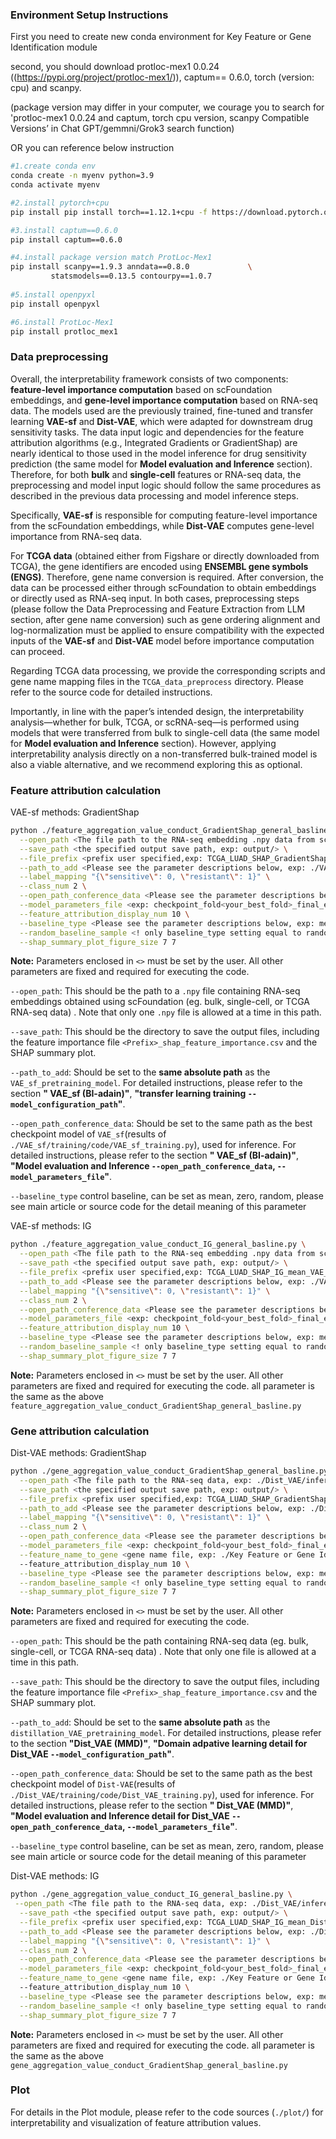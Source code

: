 ### Environment Setup Instructions

First you need to create new conda environment for Key Feature or Gene Identification module

second, you should download protloc-mex1 0.0.24 ((https://pypi.org/project/protloc-mex1/)), captum== 0.6.0, torch (version: cpu) and scanpy.

(package version may differ in your computer, we courage you to search for 'protloc-mex1 0.0.24 and captum, torch cpu version, scanpy Compatible Versions’ in Chat GPT/gemmni/Grok3 search function)

OR you can reference below instruction

```bash
#1.create conda env
conda create -n myenv python=3.9
conda activate myenv

#2.install pytorch+cpu
pip install pip install torch==1.12.1+cpu -f https://download.pytorch.org/whl/cpu/torch_stable.html

#3.install captum==0.6.0
pip install captum==0.6.0

#4.install package version match ProtLoc-Mex1 
pip install scanpy==1.9.3 anndata==0.8.0             \
         statsmodels==0.13.5 contourpy==1.0.7
         
#5.install openpyxl
pip install openpyxl

#6.install ProtLoc-Mex1
pip install protloc_mex1
```



### Data preprocessing

Overall, the interpretability framework consists of two components: **feature-level importance computation** based on scFoundation embeddings, and **gene-level importance computation** based on RNA-seq data. The models used are the previously trained, fine-tuned and transfer learning **VAE-sf** and **Dist-VAE**, which were adapted for downstream drug sensitivity tasks. The data input logic and dependencies for the feature attribution algorithms (e.g., Integrated Gradients or GradientShap) are nearly identical to those used in the model inference for drug sensitivity prediction (the same model for **Model evaluation and Inference** section). Therefore, for both **bulk** and **single-cell** features or RNA-seq data, the preprocessing and model input logic should follow the same procedures as described in the previous data processing and model inference steps.

Specifically, **VAE-sf** is responsible for computing feature-level importance from the scFoundation embeddings, while **Dist-VAE** computes gene-level importance from RNA-seq data.

For **TCGA data** (obtained either from Figshare or directly downloaded from TCGA), the gene identifiers are encoded using **ENSEMBL gene symbols (ENGS)**. Therefore, gene name conversion is required. After conversion, the data can be processed either through scFoundation to obtain embeddings or directly used as RNA-seq input. In both cases, preprocessing steps (please follow the Data Preprocessing and Feature Extraction from LLM section, after gene name conversion) such as gene ordering alignment and log-normalization must be applied to ensure compatibility with the expected inputs of the **VAE-sf** and **Dist-VAE** model before importance computation can proceed.

Regarding TCGA data processing, we provide the corresponding scripts and gene name mapping files in the `TCGA_data_preprocess` directory. Please refer to the source code for detailed instructions. 

Importantly, in line with the paper’s intended design, the interpretability analysis—whether for bulk, TCGA, or scRNA-seq—is performed using models that were transferred from bulk to single-cell data (the same model for **Model evaluation and Inference** section). However, applying interpretability analysis directly on a non-transferred bulk-trained model is also a viable alternative, and we recommend exploring this as optional.



### Feature attribution calculation

VAE-sf methods: GradientShap

```bash
python ./feature_aggregation_value_conduct_GradientShap_general_basline.py \
  --open_path <The file path to the RNA-seq embedding .npy data from scFoundation, exp: ./VAE_sf/inference/data/in/> \
  --save_path <the specified output save path, exp: output/> \
  --file_prefix <prefix user specified,exp: TCGA_LUAD_SHAP_GradientShap_mean_VAE_aug> \
  --path_to_add <Please see the parameter descriptions below, exp: ./VAE_sf/VAE_sf_pretraining_model> \
  --label_mapping "{\"sensitive\": 0, \"resistant\": 1}" \
  --class_num 2 \
  --open_path_conference_data <Please see the parameter descriptions below exp: ./VAE_sf/inference/data/VAE_sf_DAL_model_path/DOCETAXEL> \
  --model_parameters_file <exp: checkpoint_fold<your_best_fold>_final_epoch_150.pth> \
  --feature_attribution_display_num 10 \
  --baseline_type <Please see the parameter descriptions below, exp: mean> \
  --random_baseline_sample <! only baseline_type setting equal to random, using this parameter to control Number of random baseline samples to choose, exp: 10> \
  --shap_summary_plot_figure_size 7 7
```

**Note:** Parameters enclosed in `<>` must be set by the user. All other parameters are fixed and required for executing the code.

`--open_path`: This should be the path to a `.npy` file containing RNA-seq embeddings obtained using scFoundation (eg. bulk, single-cell, or TCGA RNA-seq data) . Note that only one `.npy` file is allowed at a time in this path.

`--save_path`: This should be the directory to save the output files, including the feature importance file `<Prefix>_shap_feature_importance.csv` and the SHAP summary plot.

`--path_to_add`: Should be set to the **same absolute path** as the `VAE_sf_pretraining_model`.  For detailed instructions, please refer to the section **" VAE_sf (BI-adain)"**,  **"transfer learning training `--model_configuration_path`"**.

`--open_path_conference_data`: Should be set to the same path as the best checkpoint model of `VAE_sf`(results of `./VAE_sf/training/code/VAE_sf_training.py`), used for inference. For detailed instructions, please refer to the section **" VAE_sf (BI-adain)"**,  **"Model evaluation and Inference `--open_path_conference_data`, `--model_parameters_file`"**.

`--baseline_type` control baseline, can be set as mean, zero, random, please see main article or source code for the detail meaning of this parameter 



VAE-sf methods: IG

```bash
python ./feature_aggregation_value_conduct_IG_general_basline.py \
  --open_path <The file path to the RNA-seq embedding .npy data from scFoundation, exp: ./VAE_sf/inference/data/in/> \
  --save_path <the specified output save path, exp: output/> \
  --file_prefix <prefix user specified,exp: TCGA_LUAD_SHAP_IG_mean_VAE_aug> \
  --path_to_add <Please see the parameter descriptions below, exp: ./VAE_sf/VAE_sf_pretraining_model> \
  --label_mapping "{\"sensitive\": 0, \"resistant\": 1}" \
  --class_num 2 \
  --open_path_conference_data <Please see the parameter descriptions below exp: ./VAE_sf/inference/data/VAE_sf_DAL_model_path/DOCETAXEL> \
  --model_parameters_file <exp: checkpoint_fold<your_best_fold>_final_epoch_150.pth> \
  --feature_attribution_display_num 10 \
  --baseline_type <Please see the parameter descriptions below, exp: mean> \
  --random_baseline_sample <! only baseline_type setting equal to random, using this parameter to control Number of random baseline samples to choose, exp: 10> \
  --shap_summary_plot_figure_size 7 7
```

**Note:** Parameters enclosed in `<>` must be set by the user. All other parameters are fixed and required for executing the code. all parameter is the same as the above `feature_aggregation_value_conduct_GradientShap_general_basline.py`



### Gene attribution calculation

Dist-VAE methods: GradientShap

```bash
python ./gene_aggregation_value_conduct_GradientShap_general_basline.py \
  --open_path <The file path to the RNA-seq data, exp: ./Dist_VAE/inference/data/in/> \
  --save_path <the specified output save path, exp: output/> \
  --file_prefix <prefix user specified,exp: TCGA_LUAD_SHAP_GradientShap_mean_Dist_VAE> \
  --path_to_add <Please see the parameter descriptions below, exp: ./Dist_VAE/distillation_VAE_pretraining_model> \
  --label_mapping "{\"sensitive\": 0, \"resistant\": 1}" \
  --class_num 2 \
  --open_path_conference_data <Please see the parameter descriptions below exp: ./Dist_VAE/inference/data/Dist_VAE_DAL_model_path/GSE140440/> \
  --model_parameters_file <exp: checkpoint_fold<your_best_fold>_final_epoch_150.pth> \
  --feature_name_to_gene <gene name file, exp: ./Key Feature or Gene Identification/reference_data/scfoundation_19264_gene_index.xlsx>
  --feature_attribution_display_num 10 \
  --baseline_type <Please see the parameter descriptions below, exp: mean> \
  --random_baseline_sample <! only baseline_type setting equal to random, using this parameter to control Number of random baseline samples to choose, exp: 10> \
  --shap_summary_plot_figure_size 7 7
```

**Note:** Parameters enclosed in `<>` must be set by the user. All other parameters are fixed and required for executing the code.

`--open_path`: This should be the path containing RNA-seq data (eg. bulk, single-cell, or TCGA RNA-seq data) . Note that only one  file is allowed at a time in this path.

`--save_path`: This should be the directory to save the output files, including the feature importance file `<Prefix>_shap_feature_importance.csv` and the SHAP summary plot.

`--path_to_add`: Should be set to the **same absolute path** as the `distillation_VAE_pretraining_model`.  For detailed instructions, please refer to the section **"Dist_VAE (MMD)"**,  **"Domain adpative learning detail for Dist_VAE `--model_configuration_path`"**.

`--open_path_conference_data`: Should be set to the same path as the best checkpoint model of `Dist-VAE`(results of `./Dist_VAE/training/code/Dist_VAE_training.py`), used for inference. For detailed instructions, please refer to the section **" Dist_VAE (MMD)"**,  **"Model evaluation and Inference detail for Dist_VAE `--open_path_conference_data`, `--model_parameters_file`"**.

`--baseline_type` control baseline, can be set as mean, zero, random, please see main article or source code for the detail meaning of this parameter 

Dist-VAE methods: IG

```bash
python ./gene_aggregation_value_conduct_IG_general_basline.py \
 --open_path <The file path to the RNA-seq data, exp: ./Dist_VAE/inference/data/in/> \
  --save_path <the specified output save path, exp: output/> \
  --file_prefix <prefix user specified,exp: TCGA_LUAD_SHAP_IG_mean_Dist_VAE> \
  --path_to_add <Please see the parameter descriptions below, exp: ./Dist_VAE/distillation_VAE_pretraining_model> \
  --label_mapping "{\"sensitive\": 0, \"resistant\": 1}" \
  --class_num 2 \
  --open_path_conference_data <Please see the parameter descriptions below exp: ./Dist_VAE/inference/data/Dist_VAE_DAL_model_path/GSE140440/> \
  --model_parameters_file <exp: checkpoint_fold<your_best_fold>_final_epoch_150.pth> \
  --feature_name_to_gene <gene name file, exp: ./Key Feature or Gene Identification/reference_data/scfoundation_19264_gene_index.xlsx>
  --feature_attribution_display_num 10 \
  --baseline_type <Please see the parameter descriptions below, exp: mean> \
  --random_baseline_sample <! only baseline_type setting equal to random, using this parameter to control Number of random baseline samples to choose, exp: 10> \
  --shap_summary_plot_figure_size 7 7
```

**Note:** Parameters enclosed in `<>` must be set by the user. All other parameters are fixed and required for executing the code. all parameter is the same as the above `gene_aggregation_value_conduct_GradientShap_general_basline.py`

### Plot

For details in the Plot module, please refer to the code sources (`./plot/`) for interpretability and visualization of feature attribution values. 
